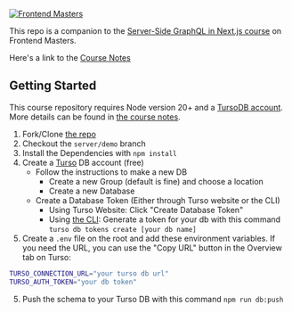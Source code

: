 [![Frontend Masters](https://static.frontendmasters.com/assets/brand/logos/full.png)](https://frontendmasters.com/courses/server-graphql-nextjs/)

This repo is a companion to the [Server-Side GraphQL in Next.js course](https://frontendmasters.com/courses/server-graphql-nextjs/) on Frontend Masters.

Here's a link to the [Course Notes](https://clumsy-humor-894.notion.site/Server-side-GraphQL-55308b7315644a858dd6ccf0201ff13c)

## Getting Started

This course repository requires Node version 20+ and a [TursoDB account](https://turso.tech/). More details can be found in [the course notes](https://clumsy-humor-894.notion.site/Server-side-GraphQL-55308b7315644a858dd6ccf0201ff13c).

1. Fork/Clone [the repo](https://github.com/Hendrixer/clientside-gql)
2. Checkout the `server/demo` branch
3. Install the Dependencies with `npm install`
4. Create a [Turso](https://turso.tech/) DB account (free)
   - Follow the instructions to make a new DB
     - Create a new Group (default is fine) and choose a location
     - Create a new Database
   - Create a Database Token (Either through Turso website or the CLI)
     - Using Turso Website: Click "Create Database Token"
     - Using [the CLI](https://docs.turso.tech/cli/installation): Generate a token for your db with this command `turso db tokens create [your db name]`
5. Create a `.env` file on the root and add these environment variables. If you need the URL, you can use the "Copy URL" button in the Overview tab on Turso:

```bash
TURSO_CONNECTION_URL="your turso db url"
TURSO_AUTH_TOKEN="your db token"
```

5. Push the schema to your Turso DB with this command `npm run db:push`
